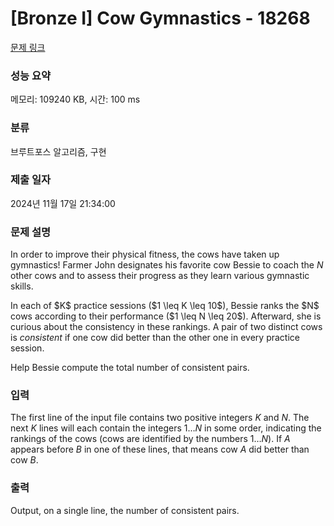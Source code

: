 # [Bronze I] Cow Gymnastics - 18268 

[문제 링크](https://www.acmicpc.net/problem/18268) 

### 성능 요약

메모리: 109240 KB, 시간: 100 ms

### 분류

브루트포스 알고리즘, 구현

### 제출 일자

2024년 11월 17일 21:34:00

### 문제 설명

In order to improve their physical fitness, the cows have taken up gymnastics!
Farmer John designates his favorite cow Bessie to coach the $N$ other cows and
to assess their progress as they learn various gymnastic skills.

<p>In each of $K$ practice sessions ($1 \leq K \leq 10$), Bessie ranks the $N$ cows according to their 
performance ($1 \leq N \leq 20$).  Afterward, she is curious about the consistency in these rankings.
A pair of two distinct cows is <em>consistent</em> if one cow did better than the
other one in every practice session.

</p><p>Help Bessie compute the total number of consistent pairs.
				</p>

### 입력 

 The first line of the input file contains two positive integers $K$ and $N$. The next $K$ lines will each contain the
integers $1 \ldots N$ in some order, indicating the rankings of the cows (cows
are identified by the numbers $1 \ldots N$). If $A$ appears before $B$ in one of
these lines, that means cow $A$ did better than cow $B$.

### 출력 

 Output, on a single line, the number of consistent pairs.

